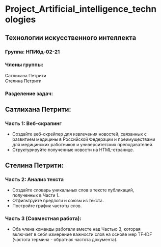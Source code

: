 # Project_Artificial_intelligence_technologies

## Технологии искусственного интеллекта
### Группа: НПИбд-02-21
### Члены группы: 
Сатлихана Петрити  
Стелина Петрити
### Разделение задач:

## Сатлихана Петрити:
### Часть 1: Веб-скрапинг
- Создайте веб-скрейпер для извлечения новостей, связанных с развитием медицины в Российской Федерации 
  и преимуществами для медицинских работников и университетских преподавателей.
- Структурируйте полученные новости на HTML-странице.

## Стелина Петрити:
### Часть 2: Анализ текста
- Создайте словарь уникальных слов в тексте публикаций, полученных в Части 1.
- Отфильтруйте предлоги и союзы из текста.
- Постройте график частоты слов.

### Часть 3 (Совместная работа):
- Оба члена команды работали  вместе над Частью 3, которая включает в себя измерение важности слов 
  на основе мер TF-IDF (частота термина - обратная частота документа). 
